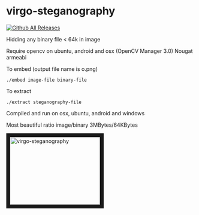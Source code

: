 # virgo-steganography

[![Github All Releases](https://img.shields.io/github/downloads/sonvirgo/virgo-steganography/total.svg)]()

Hidding any binary flle < 64k in image

Require opencv on ubuntu, android and osx (OpenCV Manager 3.0) Nougat armeabi 

To embed (output file name is o.png)

`./embed image-file binary-file`

To extract 

`./extract steganography-file`

Compiled and run on osx, ubuntu, android and windows

Most beautiful ratio image/binary 3MBytes/64KBytes

<a href="http://www.youtube.com/watch?feature=player_embedded&v=U--p5WoZ1mU" target="_blank"><img src="http://img.youtube.com/vi/U--p5WoZ1mU/0.jpg" 
alt="virgo-steganography" width="240" height="180" border="10" /></a> <br />
 
